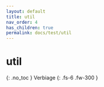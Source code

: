 ```yaml
---
layout: default
title: util
nav_order: 4
has_children: true
permalink: docs/test/util
---
```


# util
{: .no_toc }
Verbiage
{: .fs-6 .fw-300 }
